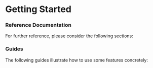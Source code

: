 # Getting Started

### Reference Documentation
For further reference, please consider the following sections:

### Guides
The following guides illustrate how to use some features concretely:
